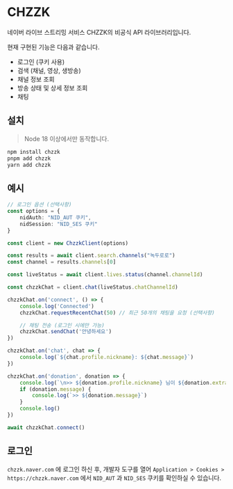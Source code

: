 # CHZZK

네이버 라이브 스트리밍 서비스 CHZZK의 비공식 API 라이브러리입니다.

현재 구현된 기능은 다음과 같습니다.

- 로그인 (쿠키 사용)
- 검색 (채널, 영상, 생방송)
- 채널 정보 조회
- 방송 상태 및 상세 정보 조회
- 채팅

## 설치

> Node 18 이상에서만 동작합니다.

```bash
npm install chzzk
pnpm add chzzk
yarn add chzzk
```

## 예시

```ts
// 로그인 옵션 (선택사항)
const options = {
    nidAuth: "NID_AUT 쿠키",
    nidSession: "NID_SES 쿠키"
}

const client = new ChzzkClient(options)

const results = await client.search.channels("녹두로로")
const channel = results.channels[0]

const liveStatus = await client.lives.status(channel.channelId)

const chzzkChat = client.chat(liveStatus.chatChannelId)

chzzkChat.on('connect', () => {
    console.log('Connected')
    chzzkChat.requestRecentChat(50) // 최근 50개의 채팅을 요청 (선택사항)

    // 채팅 전송 (로그인 시에만 가능)
    chzzkChat.sendChat('안녕하세요')
})

chzzkChat.on('chat', chat => {
    console.log(`${chat.profile.nickname}: ${chat.message}`)
})

chzzkChat.on('donation', donation => {
    console.log(`\n>> ${donation.profile.nickname} 님이 ${donation.extras.payAmount}원 후원`)
    if (donation.message) {
        console.log(`>> ${donation.message}`)
    }
    console.log()
})

await chzzkChat.connect()
```

## 로그인
`chzzk.naver.com` 에 로그인 하신 후, 개발자 도구를 열어 `Application > Cookies > https://chzzk.naver.com` 에서 `NID_AUT` 과 `NID_SES` 쿠키를 확인하실 수 있습니다.
